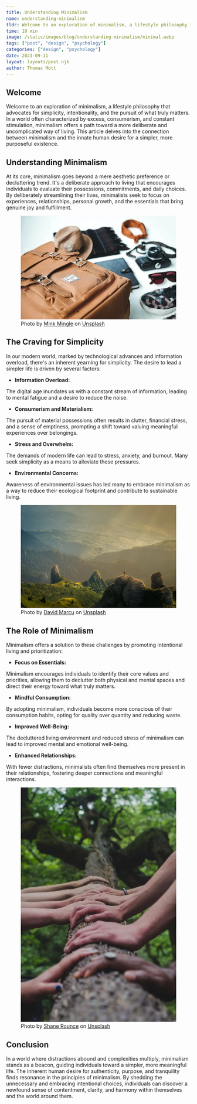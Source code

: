 ```yaml
---
title: Understanding Minimalism
name: understanding-minimalism
tldr: Welcome to an exploration of minimalism, a lifestyle philosophy that advocates for simplicity, intentionality, and the pursuit of what truly matters. In a world often characterized by excess, consumerism, and constant stimulation, minimalism offers a path toward a more deliberate and uncomplicated way of living.
time: 10 min
image: /static/images/blog/understanding-minimalism/minimal.webp
tags: ["post", "design", "psychology"]
categories: ["design", "psychology"]
date: 2023-09-11
layout: layouts/post.njk
author: Thomas Mott
---
```


## Welcome

Welcome to an exploration of minimalism, a lifestyle philosophy that advocates for simplicity, intentionality, and the pursuit of what truly matters. In a world often characterized by excess, consumerism, and constant stimulation, minimalism offers a path toward a more deliberate and uncomplicated way of living. This article delves into the connection between minimalism and the innate human desire for a simpler, more purposeful existence.

## Understanding Minimalism

At its core, minimalism goes beyond a mere aesthetic preference or decluttering trend. It's a deliberate approach to living that encourages individuals to evaluate their possessions, commitments, and daily choices. By deliberately streamlining their lives, minimalists seek to focus on experiences, relationships, personal growth, and the essentials that bring genuine joy and fulfillment.

<figure>
	<img class="case-img " src="/static/images/blog/understanding-minimalism/organised-items.webp" alt="contents of bag arranged neatly next to it"  style="height: auto;">
	<figcaption>Photo by <a href="https://unsplash.com/@minkmingle?utm_source=unsplash&utm_medium=referral&utm_content=creditCopyText">Mink Mingle</a> on <a href="https://unsplash.com/photos/zGmTRL2zH-s?utm_source=unsplash&utm_medium=referral&utm_content=creditCopyText">Unsplash</a>
  </figcaption>
</figure>

## The Craving for Simplicity

In our modern world, marked by technological advances and information overload, there's an inherent yearning for simplicity. The desire to lead a simpler life is driven by several factors:

-   **Information Overload:**

The digital age inundates us with a constant stream of information, leading to mental fatigue and a desire to reduce the noise.

-   **Consumerism and Materialism:**

The pursuit of material possessions often results in clutter, financial stress, and a sense of emptiness, prompting a shift toward valuing meaningful experiences over belongings.

-   **Stress and Overwhelm:**

The demands of modern life can lead to stress, anxiety, and burnout. Many seek simplicity as a means to alleviate these pressures.

-   **Environmental Concerns:**

Awareness of environmental issues has led many to embrace minimalism as a way to reduce their ecological footprint and contribute to sustainable living.

<figure>
	<img class="case-img " src="/static/images/blog/understanding-minimalism/out-in-nature.webp" alt="person stood on top of mountain surrounded by nature"  style="height: auto;">
	<figcaption>Photo by <a href="https://unsplash.com/@davidmarcu?utm_source=unsplash&utm_medium=referral&utm_content=creditCopyText">David Marcu</a> on <a href="https://unsplash.com/photos/78A265wPiO4?utm_source=unsplash&utm_medium=referral&utm_content=creditCopyText">Unsplash</a>
  </figcaption>
</figure>

## The Role of Minimalism

Minimalism offers a solution to these challenges by promoting intentional living and prioritization:

-   **Focus on Essentials:**

Minimalism encourages individuals to identify their core values and priorities, allowing them to declutter both physical and mental spaces and direct their energy toward what truly matters.

-   **Mindful Consumption:**

By adopting minimalism, individuals become more conscious of their consumption habits, opting for quality over quantity and reducing waste.

-   **Improved Well-Being:**

The decluttered living environment and reduced stress of minimalism can lead to improved mental and emotional well-being.

-   **Enhanced Relationships:**

With fewer distractions, minimalists often find themselves more present in their relationships, fostering deeper connections and meaningful interactions.

<figure>
	<img class="case-img " src="/static/images/blog/understanding-minimalism/connection-to-nature.webp" alt="hands all connecting on a log in nature">
	<figcaption>Photo by <a href="https://unsplash.com/@shanerounce?utm_source=unsplash&utm_medium=referral&utm_content=creditCopyText">Shane Rounce</a> on <a href="https://unsplash.com/photos/DNkoNXQti3c?utm_source=unsplash&utm_medium=referral&utm_content=creditCopyText">Unsplash</a>
  </figcaption>
</figure>

## Conclusion

In a world where distractions abound and complexities multiply, minimalism stands as a beacon, guiding individuals toward a simpler, more meaningful life. The inherent human desire for authenticity, purpose, and tranquility finds resonance in the principles of minimalism. By shedding the unnecessary and embracing intentional choices, individuals can discover a newfound sense of contentment, clarity, and harmony within themselves and the world around them.

